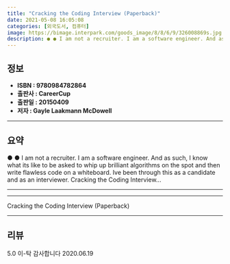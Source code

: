 ```yaml
---
title: "Cracking the Coding Interview (Paperback)"
date: 2021-05-08 16:05:08
categories: [외국도서, 컴퓨터]
image: https://bimage.interpark.com/goods_image/8/8/6/9/326008869s.jpg
description: ● ● I am not a recruiter. I am a software engineer. And as such, I know what its like to be asked to whip up brilliant algorithms on the spot and then write f
---
```


## **정보**

- **ISBN : 9780984782864**
- **출판사 : CareerCup**
- **출판일 : 20150409**
- **저자 : Gayle Laakmann McDowell**

------



## **요약**

●  ●  I am not a recruiter. I am a software engineer. And as such, I know what its like to be asked to whip up brilliant algorithms on the spot and then write flawless code on a whiteboard. Ive been through this as a candidate and as an interviewer. Cracking the Coding Interview... 

------



------


Cracking the Coding Interview (Paperback) 

------


## **리뷰** 

5.0 이-탁 감사합니다  2020.06.19 <br/>